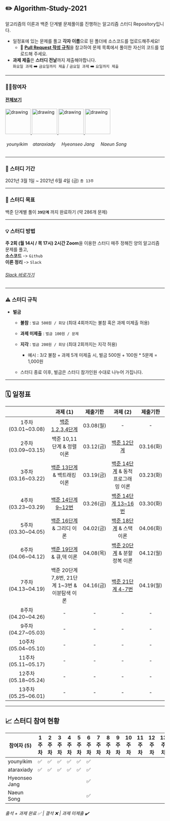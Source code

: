 ## ✏️ Algorithm-Study-2021
알고리즘의 이론과 백준 단계별 문제풀이를 진행하는 알고리즘 스터디 Repository입니다.

* 일정표에 있는 문제를 풀고 **각자 이름**으로 된 폴더에 소스코드를 업로드해주세요!
    * 🧲 [**Pull Request 작성 규칙**](https://github.com/younyikim/Algorithm-Study-2021/wiki/%F0%9F%A7%B2-Pull-Request(PR)-&-Commit-Message-%EA%B7%9C%EC%B9%99)을 참고하여 문제 목록에서 풀이한 자신의 코드를 업로드해 주세요.
* **과제 제출**은 **스터디 전날**까지 제출해야합니다. <br>
`화요일 과제` ➡️ `금요일까지 제출` / `금요일 과제`  ➡️  `요일까지 제출`

    
- - -    
### 👩‍💻참여자 
#### [전체보기](https://github.com/younyikim/Algorithm-Study-2021/graphs/contributors)

<a href="https://github.com/younyikim">
<img src="https://avatars1.githubusercontent.com/u/73516688" alt="drawing" width="80"> 
</a>
<a href="https://github.com/ataraxiady">
<img src="https://avatars1.githubusercontent.com/u/37330786" alt="drawing" width="80"> 
</a>
<a href="https://github.com/huihui9230">
<img src="https://avatars.githubusercontent.com/u/59568826" alt="drawing" width="80"> 
</a>
<a href="https://github.com/sne12345">
<img src="https://avatars.githubusercontent.com/u/51853700" alt="drawing" width="80"> 
</a>


###### &nbsp;younyikim  &nbsp;&nbsp;&nbsp;ataraxiady  &nbsp;&nbsp;&nbsp; Hyeonseo Jang &nbsp;&nbsp;&nbsp; Naeun Song

- - -

### 📅 스터디 기간
2021년 3월 1일 ~ 2021년 6월 4일 (금) `총 13주`
- - -

### 📝 스터디 목표
백준 단계별 풀이 **`39단계`** 까지 완료하기 (약 286개 문제)


- - -
### 💡 스터디 방법
**주 2회 (월 14시 / 목 17시) 2시간 Zoom**을 이용한 스터디
매주 정해진 양의 알고리즘 문제를 풀고, <br>
**소스코드** -> `Github` <br>
**이론 정리** -> `Slack` 
###### [Slack 바로가기](dwuhq.slack.com)<br>
- - -

### ⚠️ 스터디 규칙
* **벌금**
   * **불참** : `벌금 500원 / 회당` (최대 4회까지는 불참 혹은 과제 미제출 허용)
   * **과제 미제출** : `벌금 100원 / 문제` 
   * **지각** : `벌금 200원 / 회당` (최대 2회까지는 지각 허용)
      * 예시 : 3/2 불참 + 과제 5개 미제출 시, 벌금 500원 + 100원 * 5문제 = 1,000원

   * 스터디 종료 이후, 벌금은 스터디 참가인원 수대로 나누어 가집니다.
   
- - -
## **🗓 일정표**   
| |과제 (1)|제출기한|과제 (2)|제출기한|
|:-:|:-:|:-:|:-:|:-:|
|1주차(03.01~03.08)|[백준 1,2,3,4단계](https://www.acmicpc.net/step)|03.08(월)|-|-|
|2주차(03.09~03.15)|백준 10,11단계 & 정렬 이론|03.12(금)|[백준 12단계](https://www.acmicpc.net/step/9)|03.16(화)|
|3주차(03.16~03.22)|[백준 13단계](https://www.acmicpc.net/step/34) & 백트래킹 이론|03.19(금)|[백준 14단계](https://www.acmicpc.net/step/16) & 동적프로그래밍 이론|03.23(화)|
|4주차(03.23~03.29)|[백준 14단계 9~12번 ](https://www.acmicpc.net/step/16)|03.26(금)|[백준 14단계 13~16번 ](https://www.acmicpc.net/step/16)|03.30(화)|
|5주차(03.30~04.05)|[백준 16단계](https://www.acmicpc.net/step/33) & 그리디 이론|04.02(금)|[백준 18단계](https://www.acmicpc.net/step/11) & 스택 이론|04.06(화)|
|6주차(04.06~04.12)|[백준 19단계](https://www.acmicpc.net/step/12) & 큐,덱 이론|04.08(목)|[백준 20단계](https://www.acmicpc.net/step/20) & 분할정복 이론|04.12(월)|
|7주차(04.13~04.19)|백준 20단계 7,8번, 21단계 1~3번 & 이분탐색 이론|04.16(금)|[백준 21단계 4-7번](https://www.acmicpc.net/step/29)|04.19(월)|
|8주차(04.20~04.26)|-|-|-|-|
|9주차(04.27~05.03)|-|-|-|-|
|10주차(05.04~05.10)|-|-|-|-|
|11주차(05.11~05.17)|-|-|-|-|
|12주차(05.18~05.24)|-|-|-|-|
|13주차(05.25~06.01)|-|-|-|-|

- - -
## **📈 스터디 참여 현황**

| 참여자 (5) | 1주차 | 2주차 | 3주차 | 4주차 | 5주차 | 6주차 | 7주차 | 8주차 | 9주차 | 10주차 | 11주차 | 12주차 | 13주차 | 참석율 |
| --- | --- | --- | --- | --- | --- | --- | --- | --- | --- | --- | --- | --- | --- | --- |
| younyikim |:white_check_mark:|:white_check_mark:|:white_check_mark:|:white_check_mark:|:white_check_mark:|:white_check_mark:||||||| | 00.00% |
| ataraxiady |:white_check_mark:|:white_check_mark:|:white_check_mark:|:white_check_mark:|:white_check_mark:|:white_check_mark:||||||| | 00.00% |
| Hyeonseo Jang ||||||:white_check_mark:||||||| | 00.00% |
| Naeun Song ||||||:white_check_mark:||||||| | 00.00% |

###### 출석 + 과제 완료 ✅ | 결석 ❌ | 과제 미제출 ✔️
